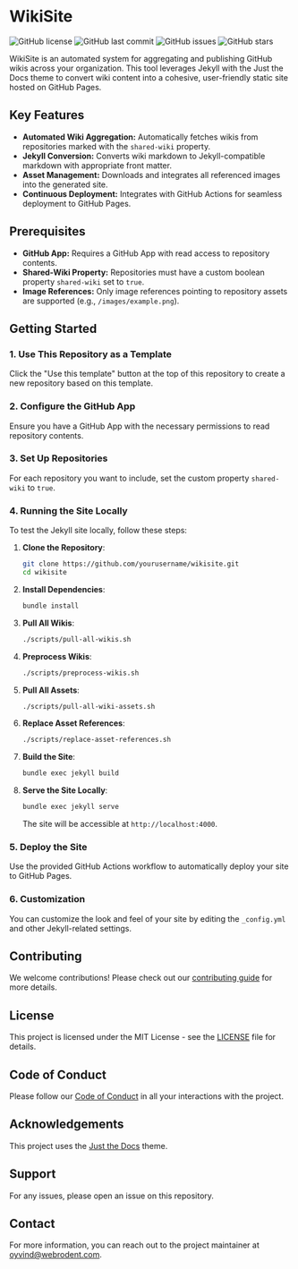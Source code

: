 # WikiSite

![GitHub license](https://img.shields.io/github/license/WebRodent/wikisite)
![GitHub last commit](https://img.shields.io/github/last-commit/WebRodent/wikisite)
![GitHub issues](https://img.shields.io/github/issues/WebRodent/wikisite)
![GitHub stars](https://img.shields.io/github/stars/WebRodent/wikisite)

WikiSite is an automated system for aggregating and publishing GitHub wikis across your organization. This tool leverages Jekyll with the Just the Docs theme to convert wiki content into a cohesive, user-friendly static site hosted on GitHub Pages.

## Key Features

- **Automated Wiki Aggregation:** Automatically fetches wikis from repositories marked with the `shared-wiki` property.
- **Jekyll Conversion:** Converts wiki markdown to Jekyll-compatible markdown with appropriate front matter.
- **Asset Management:** Downloads and integrates all referenced images into the generated site.
- **Continuous Deployment:** Integrates with GitHub Actions for seamless deployment to GitHub Pages.

## Prerequisites

- **GitHub App:** Requires a GitHub App with read access to repository contents.
- **Shared-Wiki Property:** Repositories must have a custom boolean property `shared-wiki` set to `true`.
- **Image References:** Only image references pointing to repository assets are supported (e.g., `/images/example.png`).

## Getting Started

### 1. Use This Repository as a Template

Click the "Use this template" button at the top of this repository to create a new repository based on this template.

### 2. Configure the GitHub App

Ensure you have a GitHub App with the necessary permissions to read repository contents.

### 3. Set Up Repositories

For each repository you want to include, set the custom property `shared-wiki` to `true`.

### 4. Running the Site Locally

To test the Jekyll site locally, follow these steps:

1. **Clone the Repository**:
    ```bash
    git clone https://github.com/yourusername/wikisite.git
    cd wikisite
    ```

2. **Install Dependencies**:
    ```bash
    bundle install
    ```

3. **Pull All Wikis**:
    ```bash
    ./scripts/pull-all-wikis.sh
    ```

4. **Preprocess Wikis**:
    ```bash
    ./scripts/preprocess-wikis.sh
    ```

5. **Pull All Assets**:
    ```bash
    ./scripts/pull-all-wiki-assets.sh
    ```

6. **Replace Asset References**:
    ```bash
    ./scripts/replace-asset-references.sh
    ```

7. **Build the Site**:
    ```bash
    bundle exec jekyll build
    ```

8. **Serve the Site Locally**:
    ```bash
    bundle exec jekyll serve
    ```

   The site will be accessible at `http://localhost:4000`.

### 5. Deploy the Site

Use the provided GitHub Actions workflow to automatically deploy your site to GitHub Pages.

### 6. Customization

You can customize the look and feel of your site by editing the `_config.yml` and other Jekyll-related settings.

## Contributing

We welcome contributions! Please check out our [contributing guide](CONTRIBUTING.md) for more details.

## License

This project is licensed under the MIT License - see the [LICENSE](LICENSE) file for details.

## Code of Conduct

Please follow our [Code of Conduct](CODE_OF_CONDUCT.md) in all your interactions with the project.

## Acknowledgements

This project uses the [Just the Docs](https://github.com/just-the-docs/just-the-docs) theme.

## Support

For any issues, please open an issue on this repository.

## Contact

For more information, you can reach out to the project maintainer at [oyvind@webrodent.com](mailto:oyvind@webrodent.com).
